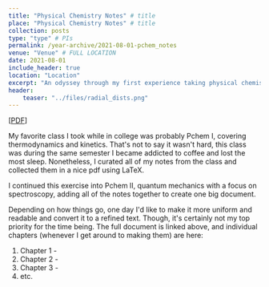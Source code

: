 ```yaml
---
title: "Physical Chemistry Notes" # title
place: "Physical Chemistry Notes" # title
collection: posts
type: "type" # PIs
permalink: /year-archive/2021-08-01-pchem_notes
venue: "Venue" # FULL LOCATION
date: 2021-08-01
include_header: true
location: "Location"
excerpt: "An odyssey through my first experience taking physical chemistry and the crippling obsession that followed."
header:
    teaser: "../files/radial_dists.png"
---
```


[[PDF](../../files/Pchem%20Book.pdf)]

My favorite class I took while in college was probably Pchem I, covering thermodynamics and kinetics. That's not to say it wasn't hard, this class was during the same semester I became addicted to coffee and lost the most sleep. Nonetheless, I curated all of my notes from the class and collected them in a nice pdf using LaTeX.

I continued this exercise into Pchem II, quantum mechanics with a focus on spectroscopy, adding all of the notes together to create one big document.

Depending on how things go, one day I'd like to make it more uniform and readable and convert it to a refined text. Though, it's certainly not my top priority for the time being. The full document is linked above, and individual chapters (whenever I get around to making them) are here:
1. Chapter 1 - 
2. Chapter 2 - 
3. Chapter 3 - 
4. etc.